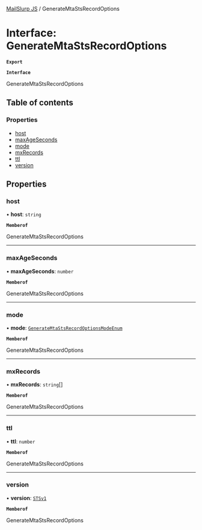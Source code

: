 [MailSlurp JS](../README.md) / GenerateMtaStsRecordOptions

# Interface: GenerateMtaStsRecordOptions

**`Export`**

**`Interface`**

GenerateMtaStsRecordOptions

## Table of contents

### Properties

- [host](GenerateMtaStsRecordOptions.md#host)
- [maxAgeSeconds](GenerateMtaStsRecordOptions.md#maxageseconds)
- [mode](GenerateMtaStsRecordOptions.md#mode)
- [mxRecords](GenerateMtaStsRecordOptions.md#mxrecords)
- [ttl](GenerateMtaStsRecordOptions.md#ttl)
- [version](GenerateMtaStsRecordOptions.md#version)

## Properties

### host

• **host**: `string`

**`Memberof`**

GenerateMtaStsRecordOptions

___

### maxAgeSeconds

• **maxAgeSeconds**: `number`

**`Memberof`**

GenerateMtaStsRecordOptions

___

### mode

• **mode**: [`GenerateMtaStsRecordOptionsModeEnum`](../enums/GenerateMtaStsRecordOptionsModeEnum.md)

**`Memberof`**

GenerateMtaStsRecordOptions

___

### mxRecords

• **mxRecords**: `string`[]

**`Memberof`**

GenerateMtaStsRecordOptions

___

### ttl

• **ttl**: `number`

**`Memberof`**

GenerateMtaStsRecordOptions

___

### version

• **version**: [`STSv1`](../enums/GenerateMtaStsRecordOptionsVersionEnum.md#stsv1)

**`Memberof`**

GenerateMtaStsRecordOptions
